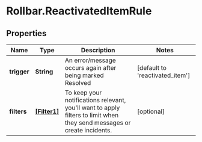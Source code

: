 # Rollbar.ReactivatedItemRule

## Properties

Name | Type | Description | Notes
------------ | ------------- | ------------- | -------------
**trigger** | **String** | An error/message occurs again after being marked Resolved | [default to &#39;reactivated_item&#39;]
**filters** | [**[Filter1]**](Filter1.md) | To keep your notifications relevant, you&#39;ll want to apply filters to limit when they send messages or create incidents. | [optional] 



